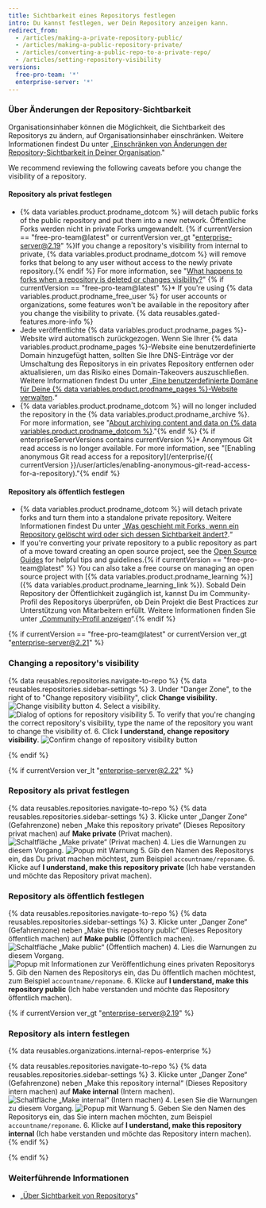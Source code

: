 ```yaml
---
title: Sichtbarkeit eines Repositorys festlegen
intro: Du kannst festlegen, wer Dein Repository anzeigen kann.
redirect_from:
  - /articles/making-a-private-repository-public/
  - /articles/making-a-public-repository-private/
  - /articles/converting-a-public-repo-to-a-private-repo/
  - /articles/setting-repository-visibility
versions:
  free-pro-team: '*'
  enterprise-server: '*'
---
```


### Über Änderungen der Repository-Sichtbarkeit

Organisationsinhaber können die Möglichkeit, die Sichtbarkeit des Repositorys zu ändern, auf Organisationsinhaber einschränken. Weitere Informationen findest Du unter „[Einschränken von Änderungen der Repository-Sichtbarkeit in Deiner Organisation](/github/setting-up-and-managing-organizations-and-teams/restricting-repository-visibility-changes-in-your-organization)."

We recommend reviewing the following caveats before you change the visibility of a repository.

#### Repository als privat festlegen

   * {% data variables.product.prodname_dotcom %} will detach public forks of the public repository and put them into a new network. Öffentliche Forks werden nicht in private Forks umgewandelt. {% if currentVersion == "free-pro-team@latest" or currentVersion ver_gt "enterprise-server@2.19" %}If you change a repository's visibility from internal to private, {% data variables.product.prodname_dotcom %} will remove forks that belong to any user without access to the newly private repository.{% endif %} For more information, see "[What happens to forks when a repository is deleted or changes visibility?](/articles/what-happens-to-forks-when-a-repository-is-deleted-or-changes-visibility#changing-a-public-repository-to-a-private-repository)"
   {% if currentVersion == "free-pro-team@latest" %}* If you're using {% data variables.product.prodname_free_user %} for user accounts or organizations, some features won't be available in the repository after you change the visibility to private. {% data reusables.gated-features.more-info %}
   * Jede veröffentlichte {% data variables.product.prodname_pages %}-Website wird automatisch zurückgezogen. Wenn Sie Ihrer {% data variables.product.prodname_pages %}-Website eine benutzerdefinierte Domain hinzugefügt hatten, sollten Sie Ihre DNS-Einträge vor der Umschaltung des Repositorys in ein privates Repository entfernen oder aktualisieren, um das Risiko eines Domain-Takeovers auszuschließen. Weitere Informationen findest Du unter „[Eine benutzerdefinierte Domäne für Deine {% data variables.product.prodname_pages %}-Website verwalten](/articles/managing-a-custom-domain-for-your-github-pages-site).“
   * {% data variables.product.prodname_dotcom %} will no longer included the repository in the {% data variables.product.prodname_archive %}. For more information, see "[About archiving content and data on {% data variables.product.prodname_dotcom %}](/github/creating-cloning-and-archiving-repositories/about-archiving-content-and-data-on-github#about-the-github-archive-program)."{% endif %}
   {% if enterpriseServerVersions contains currentVersion %}* Anonymous Git read access is no longer available. For more information, see "[Enabling anonymous Git read access for a repository](/enterprise/{{ currentVersion }}/user/articles/enabling-anonymous-git-read-access-for-a-repository)."{% endif %}

#### Repository als öffentlich festlegen

   * {% data variables.product.prodname_dotcom %} will detach private forks and turn them into a standalone private repository. Weitere Informationen findest Du unter „[Was geschieht mit Forks, wenn ein Repository gelöscht wird oder sich dessen Sichtbarkeit ändert?](/articles/what-happens-to-forks-when-a-repository-is-deleted-or-changes-visibility#changing-a-private-repository-to-a-public-repository).“
   * If you're converting your private repository to a public repository as part of a move toward creating an open source project, see the [Open Source Guides](http://opensource.guide) for helpful tips and guidelines.{% if currentVersion == "free-pro-team@latest" %} You can also take a free course on managing an open source project with [{% data variables.product.prodname_learning %}]({% data variables.product.prodname_learning_link %}). Sobald Dein Repository der Öffentlichkeit zugänglich ist, kannst Du im Community-Profil des Repositorys überprüfen, ob Dein Projekt die Best Practices zur Unterstützung von Mitarbeitern erfüllt. Weitere Informationen finden Sie unter „[Community-Profil anzeigen](/articles/viewing-your-community-profile)“.{% endif %}

{% if currentVersion == "free-pro-team@latest" or currentVersion ver_gt "enterprise-server@2.21" %}

### Changing a repository's visibility

{% data reusables.repositories.navigate-to-repo %}
{% data reusables.repositories.sidebar-settings %}
3. Under "Danger Zone", to the right of to "Change repository visibility", click **Change visibility**. ![Change visibility button](/assets/images/help/repository/repo-change-vis.png)
4. Select a visibility. ![Dialog of options for repository visibility](/assets/images/help/repository/repo-change-select.png)
5. To verify that you're changing the correct repository's visibility, type the name of the repository you want to change the visibility of.
6. Click **I understand, change repository visibility**. ![Confirm change of repository visibility button](/assets/images/help/repository/repo-change-confirm.png)

{% endif %}

{% if currentVersion ver_lt "enterprise-server@2.22" %}

### Repository als privat festlegen

{% data reusables.repositories.navigate-to-repo %}
{% data reusables.repositories.sidebar-settings %}
3. Klicke unter „Danger Zone“ (Gefahrenzone) neben „Make this repository private“ (Dieses Repository privat machen) auf **Make private** (Privat machen). ![Schaltfläche „Make private“ (Privat machen)](/assets/images/help/repository/repo-makeprivate.png)
4. Lies die Warnungen zu diesem Vorgang. ![Popup mit Warnung](/assets/images/help/repository/repo-privateconfirm.png)
5. Gib den Namen des Repositorys ein, das Du privat machen möchtest, zum Beispiel `accountname/reponame`.
6. Klicke auf **I understand, make this repository private** (Ich habe verstanden und möchte das Repository privat machen).

### Repository als öffentlich festlegen

{% data reusables.repositories.navigate-to-repo %}
{% data reusables.repositories.sidebar-settings %}
3. Klicke unter „Danger Zone“ (Gefahrenzone) neben „Make this repository public“ (Dieses Repository öffentlich machen) auf **Make public** (Öffentlich machen). ![Schaltfläche „Make public“ (Öffentlich machen)](/assets/images/help/repository/repo-makepublic.png)
4. Lies die Warnungen zu diesem Vorgang. ![Popup mit Informationen zur Veröffentlichung eines privaten Repositorys](/assets/images/help/repository/repo-publicconfirm.png)
5. Gib den Namen des Repositorys ein, das Du öffentlich machen möchtest, zum Beispiel `accountname/reponame`.
6. Klicke auf **I understand, make this repository public** (Ich habe verstanden und möchte das Repository öffentlich machen).

{% if currentVersion ver_gt "enterprise-server@2.19" %}
### Repository als intern festlegen

{% data reusables.organizations.internal-repos-enterprise %}

{% data reusables.repositories.navigate-to-repo %}
{% data reusables.repositories.sidebar-settings %}
3. Klicke unter „Danger Zone“ (Gefahrenzone) neben „Make this repository internal“ (Dieses Repository intern machen) auf **Make internal** (Intern machen). ![Schaltfläche „Make internal“ (Intern machen)](/assets/images/help/repository/repo-makeinternal.png)
4. Lesen Sie die Warnungen zu diesem Vorgang. ![Popup mit Warnung](/assets/images/help/repository/repo-internalconfirm.png)
5. Geben Sie den Namen des Repositorys ein, das Sie intern machen möchten, zum Beispiel `accountname/reponame`.
6. Klicke auf **I understand, make this repository internal** (Ich habe verstanden und möchte das Repository intern machen).
{% endif %}

{% endif %}

### Weiterführende Informationen
- „[Über Sichtbarkeit von Repositorys](/github/creating-cloning-and-archiving-repositories/about-repository-visibility)"
